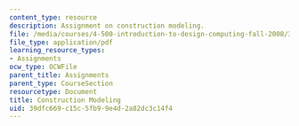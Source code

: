 ```yaml
---
content_type: resource
description: Assignment on construction modeling.
file: /media/courses/4-500-introduction-to-design-computing-fall-2008/39dfc669c15c5fb99e4d2a82dc3c14f4_assn6.pdf
file_type: application/pdf
learning_resource_types:
- Assignments
ocw_type: OCWFile
parent_title: Assignments
parent_type: CourseSection
resourcetype: Document
title: Construction Modeling
uid: 39dfc669-c15c-5fb9-9e4d-2a82dc3c14f4
---
```

